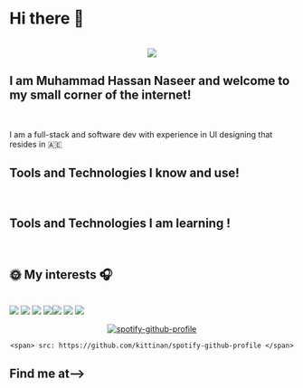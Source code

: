
<!--
# Hi there 👋 This is Muhammad Hassan Naseer and welcome to my small corner of the internet! 

I am a recent graduate residing
-->

<body>
  

  <h1>Hi there 👋 </h1>
  <br/>
  
  <div align = "center">
    <img src="https://i.pinimg.com/originals/e8/46/14/e84614ae6f0b610fd3ce787b92963415.gif" >
  </div>
  
  
  <h2>I am Muhammad Hassan Naseer and welcome to my small corner of the internet! </h2>
  <br/>
  <p>
  I am a full-stack and software dev with experience in UI designing that resides in 🇦🇪
  </p>

  <h2>Tools and Technologies I know and use! </h2>
  <br/>
  
  <h2>Tools and Technologies I am learning ! </h2>
  <br/>
  
  <h2>🌞 My interests 🎧 </h2>
  <br/>
  <img src="https://img.shields.io/static/v1?label=&message=anime&color=blue&style=for-the-badge"> <img src="https://img.shields.io/static/v1?label=&message=manga&color=blue&style=for-the-badge"> <img src="https://img.shields.io/static/v1?label=&message=kdrama&color=blue&style=for-the-badge"> <img src="https://img.shields.io/static/v1?label=&message=music&color=blue&style=for-the-badge"><img src="https://img.shields.io/static/v1?label=&message=tech&color=blue&style=for-the-badge"> <img src="https://img.shields.io/static/v1?label=&message=pc/mobile-games&color=blue&style=for-the-badge"> <img src="https://img.shields.io/static/v1?label=&message=tv-shows-and-movies&color=blue&style=for-the-badge">
 
  <div align="center">
    
 [![spotify-github-profile](https://spotify-github-profile.vercel.app/api/view?uid=21lqpttoshv5hlgkw5kbflrnq&cover_image=true&theme=default)](https://spotify-github-profile.vercel.app/api/view?uid=21lqpttoshv5hlgkw5kbflrnq&redirect=true)
  
    
    
    <span> src: https://github.com/kittinan/spotify-github-profile </span>
  </div>
  
  <h2>Find me at--> </h2>
  <br/>
</body>
<!--
**Loner291999/Loner291999** is a ✨ _special_ ✨ repository because its `README.md` (this file) appears on your GitHub profile.

Here are some ideas to get you started:

- 🔭 I’m currently working on ...
- 🌱 I’m currently learning ...
- 👯 I’m looking to collaborate on ...
- 🤔 I’m looking for help with ...
- 💬 Ask me about ...
- 📫 How to reach me: ...
- 😄 Pronouns: ...
- ⚡ Fun fact: ...
-->
